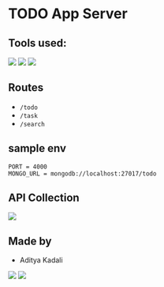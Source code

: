 # TODO App Server

## Tools used:

![](https://img.shields.io/badge/MongoDB-4EA94B?style=for-the-badge&logo=mongodb&logoColor=white)
![](https://img.shields.io/badge/Express.js-404D59?style=for-the-badge)
![](https://img.shields.io/badge/Node.js-43853D?style=for-the-badge&logo=node.js&logoColor=white)

## Routes

- `/todo`
- `/task`
- `/search`

## sample env

```
PORT = 4000
MONGO_URL = mongodb://localhost:27017/todo
```

## API Collection

[![](https://img.shields.io/badge/Postman-FF6C37?style=for-the-badge&logo=postman&logoColor=white)](./postman-api-collection.json)

## Made by

- Aditya Kadali

[![](https://img.shields.io/badge/Twitter-1DA1F2?style=for-the-badge&logo=twitter&logoColor=white)](https://twitter.com/adityakadali)
[![](https://img.shields.io/badge/LinkedIn-0077B5?style=for-the-badge&logo=linkedin&logoColor=white)](https://www.linkedin.com/in/aditya-kadali/)
